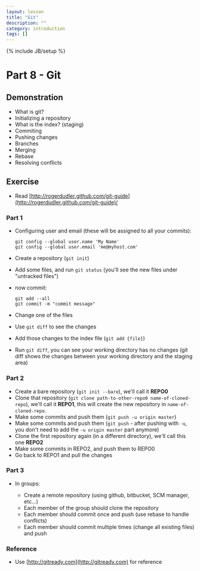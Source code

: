 ```yaml
---
layout: lesson
title: "Git"
description: ""
category: introduction
tags: []
---
```

{% include JB/setup %}

Part 8 - Git
============



Demonstration
-------------

-   What is git?
-   Initializing a repository
-   What is the index? (staging)
-   Commiting
-   Pushing changes
-   Branches
-   Merging
-   Rebase
-   Resolving conflicts

Exercise
--------

-   Read
    [http://rogerdudler.github.com/git-guide](http://rogerdudler.github.com/git-guide)/

### Part 1

-   Configuring user and email (these will be assigned to all your
    commits):

        git config --global user.name 'My Name'
        git config --global user.email 'me@myhost.com'

-   Create a repository (`git init`)
-   Add some files, and run `git status` (you'll see the new files under
    "untracked files")
-   now commit:

        git add --all
        git commit -m "commit message"

-   Change one of the files
-   Use `git diff` to see the changes
-   Add those changes to the index file (`git add {file}`)
-   Run `git diff`, you can see your working directory has no changes
    (git diff shows the changes between your working directory and the
    staging area)

### Part 2

-   Create a bare repository (`git init --bare`), we'll call it
    **REPO0**
-   Clone that repository
    (`git clone path-to-other-repo0 name-of-cloned-repo`), we'll call it
    **REPO1**, this will create the new repository in
    `name-of-cloned-repo`.
-   Make some commits and push them (`git push -u origin master`)
-   Make some commits and push them (`git push` - after pushing with
    `-u`, you don't need to add the `-u origin master` part anymore)
-   Clone the first repository again (in a different directory), we'll
    call this one **REPO2**
-   Make some commits in REPO2, and push them to REPO0
-   Go back to REPO1 and pull the changes

### Part 3

-   In groups:

    -   Create a remote repository (using github, bitbucket, SCM
        manager, etc...)
    -   Each member of the group should clone the repository
    -   Each member should commit once and push (use rebase to handle
        conflicts)
    -   Each member should commit multiple times (change all existing
        files) and push

### Reference

-   Use [http://gitready.com](http://gitready.com) for reference


